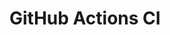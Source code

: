 # GitHub Actions CI







































































































































































































































































































































































































































































































































































